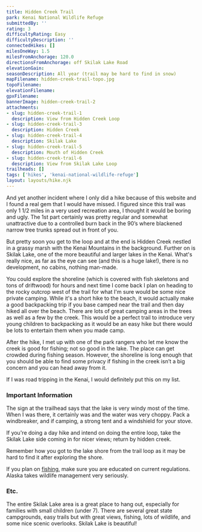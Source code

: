 ```yaml
---
title: Hidden Creek Trail
park: Kenai National Wildlife Refuge
submittedBy: ''
rating: 3
difficultyRating: Easy
difficultyDescription: ''
connectedHikes: []
milesOneWay: 1.5
milesFromAnchorage: 120.0
directionsFromAnchorage: off Skilak Lake Road
elevationGain: 
seasonDescription: All year (trail may be hard to find in snow)
mapFilename: hidden-creek-trail-topo.jpg
topoFilename: 
elevationFilename: 
gpxFilename: 
bannerImage: hidden-creek-trail-2
attachments:
- slug: hidden-creek-trail-1
  description: View from Hidden Creek Loop
- slug: hidden-creek-trail-3
  description: Hidden Creek
- slug: hidden-creek-trail-4
  description: Skilak Lake
- slug: hidden-creek-trail-5
  description: Mouth of Hidden Creek
- slug: hidden-creek-trail-6
  description: View from Skilak Lake Loop
trailheads: []
tags: ['hikes', 'kenai-national-wildlife-refuge']
layout: layouts/hike.njk
---
```

And yet another incident where I only did a hike because of this website and I found a real gem that I would have missed. I figured since this trail was only 1 1/2 miles in a very used recreation area, I thought it would be boring and ugly. The 1st part certainly was pretty regular and somewhat unattractive due to a controlled burn back in the 90’s where blackened narrow tree trunks spread out in front of you.

But pretty soon you get to the loop and at the end is Hidden Creek nestled in a grassy marsh with the Kenai Mountains in the background. Further on is Skilak Lake, one of the more beautiful and larger lakes in the Kenai. What's really nice, as far as the eye can see (and this is a huge lake!), there is no development, no cabins, nothing man-made.

You could explore the shoreline (which is covered with fish skeletons and tons of driftwood) for hours and next time I come back I plan on heading to the rocky outcrop west of the trail for what I'm sure would be some nice private camping. While it's a short hike to the beach, it would actually make a good backpacking trip if you base camped near the trail and then day hiked all over the beach. There are lots of great camping areas in the trees as well as a few by the creek. This would be a perfect trail to introduce very young children to backpacking as it would be an easy hike but there would be lots to entertain them when you made camp.

After the hike, I met up with one of the park rangers who let me know the creek is good for fishing; not so good in the lake. The place can get crowded during fishing season. However, the shoreline is long enough that you should be able to find some privacy if fishing in the creek isn’t a big concern and you can head away from it. 

If I was road tripping in the Kenai, I would definitely put this on my list.

### Important Information

The sign at the trailhead says that the lake is very windy most of the time. When I was there, it certainly was and the water was very choppy. Pack a windbreaker, and if camping, a strong tent and a windshield for your stove. 

If you're doing a day hike and intend on doing the entire loop, take the Skilak Lake side coming in for nicer views; return by hidden creek. 

Remember how you got to the lake shore from the trail loop as it may be hard to find it after exploring the shore.

If you plan on [fishing](/education/#fishing), make sure you are educated on current regulations. Alaska takes wildlife management very seriously.

### Etc.

The entire Skilak Lake area is a great place to hang out, especially for families with small children (under 7). There are several great state campgrounds, easy trails but with great views, fishing, lots of wildlife, and some nice scenic overlooks. Skilak Lake is beautiful!